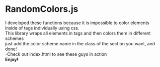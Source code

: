 # RandomColors.js
I developed these functions because it is impossible to color elements inside of tags individually using css.<br>
This library wraps all elements in <span> tags and then colors them in different schemes<br>
just add the color scheme name in the class of the section you want, and done!<br>
-Check out index.html to see these guys in action<br>
**Enjoy!**

